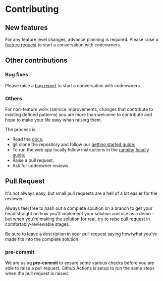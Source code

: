 # Contributing

## New features

For any feature level changes, advance planning is required. Please raise a [feature request](https://github.com/ByAnthony/nztunnellers/issues/new?assignees=&labels=&projects=&template=feature_request.md&title=) to start a conversation with codeowners.

## Other contributions

### Bug fixes

Please raise a [bug report](https://github.com/ByAnthony/nztunnellers/issues/new?assignees=&labels=&projects=&template=bug_report.md&title=) to start a conversation with codeowners.

### Others

For non-feature work (service improvements, changes that contribute to existing defined patterns) you are more than welcome to contribute and hope to make your life easy when raising them.

The process is:

- Read the [docs](../docs/);
- git clone the repository and follow our [getting started guide](./getting-started.md);
- To run the web app locally follow instructions in the [running locally guide](./running-locally.md);
- Raise a pull request;
- Ask for codeowner reviews.

## Pull Request

It's not always easy, but small pull requests are a hell of a lot easier for the reviewer.

Always feel free to hash out a complete solution on a branch to get your head straight on how you'll implement your solution and use as a demo - but when you're making the solution for real, try to raise pull request in comfortably-reviewable stages.

Be sure to leave a description in your pull request saying how/what you've made fits into the complete solution.

### pre-commit

We are using **pre-commit** to ensure some various checks before you are able to raise a pull request. Github Actions is setup to run the same steps when the pull request is raised.
